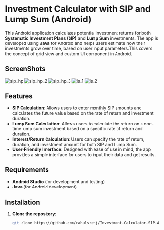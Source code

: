 # Investment Calculator with SIP and Lump Sum (Android)

This Android application calculates potential investment returns for both **Systematic Investment Plans (SIP)** and **Lump Sum** investments. The app is developed using **Java** for Android and helps users estimate how their investments grow over time, based on user input parameters.This covers the concept of grid view and custom UI component in Android.

## ScreenShots
![sip_hp](https://github.com/user-attachments/assets/60f130d5-5182-40fd-9229-41da4b13243a)
![sip_hp_2](https://github.com/user-attachments/assets/a29ed797-fd31-418d-b4a2-bb5724b1ecd7)
![sip_hp_3](https://github.com/user-attachments/assets/e6bf231e-c09f-4c1f-ae95-b7554151b018)
![ls_1](https://github.com/user-attachments/assets/b2825f6f-4deb-4c05-8013-ab42b72c8a51)
![ls_2](https://github.com/user-attachments/assets/3bde990f-7f49-4144-8e19-a6fbec98814d)


## Features

- **SIP Calculation**: Allows users to enter monthly SIP amounts and calculates the future value based on the rate of return and investment duration.
- **Lump Sum Calculation**: Allows users to calculate the return on a one-time lump sum investment based on a specific rate of return and duration.
- **Interest/Return Calculation**: Users can specify the rate of return, duration, and investment amount for both SIP and Lump Sum.
- **User-Friendly Interface**: Designed with ease of use in mind, the app provides a simple interface for users to input their data and get results.

## Requirements

- **Android Studio** (for development and testing)
- **Java** (for Android development)


## Installation

1. **Clone the repository**:

   ```bash
   git clone https://github.com/rahulsrenj/Investment-Calculator-SIP-Android-App.git
